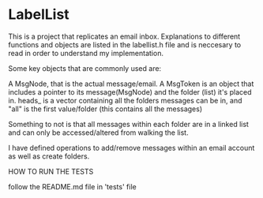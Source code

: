# LabelList

This is a project that replicates an email inbox. Explanations to different functions and objects are listed in the labellist.h file and is neccesary to read in order to understand my implementation.

Some key objects that are commonly used are:

A MsgNode, that is the actual message/email. A MsgToken is an object that includes a pointer to its message(MsgNode) and the folder (list) it's placed in. heads_ is a vector containing all the folders messages can be in, and "all" is the first value/folder (this contains all the messages)

Something to not is that all messages within each folder are in a linked list and can only be accessed/altered from walking the list.

I have defined operations to add/remove messages within an email account as well as create folders.


HOW TO RUN THE TESTS

follow the README.md file in 'tests' file
